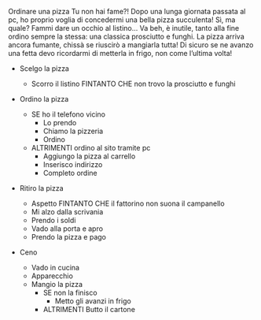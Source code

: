 Ordinare una pizza
Tu non hai fame?!
Dopo una lunga giornata passata al pc, ho proprio voglia di concedermi una bella pizza succulenta! Sì, ma quale? Fammi dare un occhio al listino… Va beh, è inutile, tanto alla fine ordino sempre la stessa: una classica prosciutto e funghi. La pizza arriva ancora fumante, chissà se riuscirò a mangiarla tutta!
Di sicuro se ne avanzo una fetta devo ricordarmi di metterla in frigo, non come l’ultima volta! 

   
- Scelgo la pizza
   - Scorro il listino FINTANTO CHE non trovo la prosciutto e funghi 
- Ordino la pizza
   - SE ho il telefono vicino
      - Lo prendo
      - Chiamo la pizzeria
      - Ordino
   - ALTRIMENTI ordino al sito tramite pc
      - Aggiungo la pizza al carrello
      - Inserisco indirizzo
      - Completo ordine 
    
    
- Ritiro la pizza
   - Aspetto FINTANTO CHE il fattorino non suona il campanello
   - Mi alzo dalla scrivania
   - Prendo i soldi
   - Vado alla porta e apro
   - Prendo la pizza e pago

- Ceno
   - Vado in cucina
   - Apparecchio
   - Mangio la pizza
     - SE non la finisco
       - Metto gli avanzi in frigo
     - ALTRIMENTI Butto il cartone